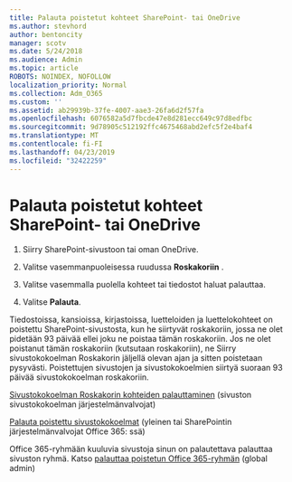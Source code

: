 ```yaml
---
title: Palauta poistetut kohteet SharePoint- tai OneDrive
ms.author: stevhord
author: bentoncity
manager: scotv
ms.date: 5/24/2018
ms.audience: Admin
ms.topic: article
ROBOTS: NOINDEX, NOFOLLOW
localization_priority: Normal
ms.collection: Adm_O365
ms.custom: ''
ms.assetid: ab29939b-37fe-4007-aae3-26fa6d2f57fa
ms.openlocfilehash: 6076582a5d7fbcde47e8d281ecc649c97d8edfbc
ms.sourcegitcommit: 9d78905c512192ffc4675468abd2efc5f2e4baf4
ms.translationtype: MT
ms.contentlocale: fi-FI
ms.lasthandoff: 04/23/2019
ms.locfileid: "32422259"
---
```

# <a name="restore-deleted-items-from-sharepoint-or-onedrive"></a>Palauta poistetut kohteet SharePoint- tai OneDrive

1. Siirry SharePoint-sivustoon tai oman OneDrive.
    
2. Valitse vasemmanpuoleisessa ruudussa **Roskakoriin** . 
    
3. Valitse vasemmalla puolella kohteet tai tiedostot haluat palauttaa.
    
4. Valitse **Palauta**. 
    
Tiedostoissa, kansioissa, kirjastoissa, luetteloiden ja luettelokohteet on poistettu SharePoint-sivustosta, kun he siirtyvät roskakoriin, jossa ne olet pidetään 93 päivää ellei joku ne poistaa tämän roskakoriin. Jos ne olet poistanut tämän roskakoriin (kutsutaan roskakoriin), ne Siirry sivustokokoelman Roskakorin jäljellä olevan ajan ja sitten poistetaan pysyvästi. Poistettujen sivustojen ja sivustokokoelmien siirtyä suoraan 93 päivää sivustokokoelman roskakoriin.
  
[Sivustokokoelman Roskakorin kohteiden palauttaminen](https://go.microsoft.com/fwlink/?linkid=867800) (sivuston sivustokokoelman järjestelmänvalvojat) 
  
[Palauta poistettu sivustokokoelmat](https://go.microsoft.com/fwlink/?linkid=867660) (yleinen tai SharePointin järjestelmänvalvojat Office 365: ssä) 
  
Office 365-ryhmään kuuluvia sivustoja sinun on palautettava palauttaa sivuston ryhmä. Katso [palauttaa poistetun Office 365-ryhmän](https://go.microsoft.com/fwlink/?linkid=867802) (global admin) 
  

